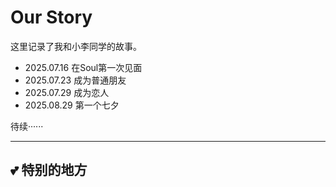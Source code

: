 # Our Story

这里记录了我和小李同学的故事。

- 2025.07.16 在Soul第一次见面
- 2025.07.23 成为普通朋友
- 2025.07.29 成为恋人
- 2025.08.29 第一个七夕

待续······

---

## 💕 特别的地方

<SecretEntrance />
